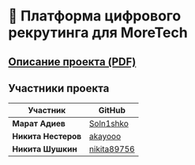 # 🐳 Платформа цифрового рекрутинга для MoreTech

## [Описание проекта (PDF)](presentation.pdf)

## Участники проекта

| Участник | GitHub |
|----------|--------|
| **Марат Адиев** | [Soln1shko](https://github.com/Soln1shko) |
| **Никита Нестеров** | [akayooo](https://github.com/akayooo) |
| **Никита Шушкин** | [nikita89756](https://github.com/nikita89756) |